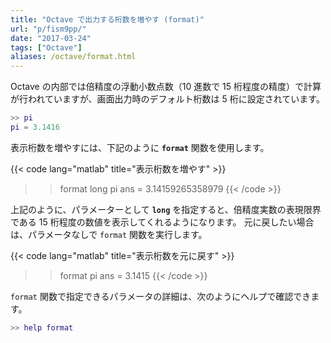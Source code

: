 ```yaml
---
title: "Octave で出力する桁数を増やす (format)"
url: "p/fism9pp/"
date: "2017-03-24"
tags: ["Octave"]
aliases: /octave/format.html
---
```


Octave の内部では倍精度の浮動小数点数（10 進数で 15 桁程度の精度）で計算が行われていますが、画面出力時のデフォルト桁数は 5 桁に設定されています。

```matlab
>> pi
pi = 3.1416
```

表示桁数を増やすには、下記のように __`format`__ 関数を使用します。

{{< code lang="matlab" title="表示桁数を増やす" >}}
>> format long
>> pi
ans =  3.14159265358979
{{< /code >}}

上記のように、パラメーターとして __`long`__ を指定すると、倍精度実数の表現限界である 15 桁程度の数値を表示してくれるようになります。
元に戻したい場合は、パラメータなしで `format` 関数を実行します。

{{< code lang="matlab" title="表示桁数を元に戻す" >}}
>> format
>> pi
ans = 3.1415
{{< /code >}}

`format` 関数で指定できるパラメータの詳細は、次のようにヘルプで確認できます。

```matlab
>> help format
```

